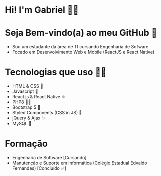 # Hi! I'm Gabriel 🤩👋

# Seja Bem-vindo(a) ao meu GitHub 🥳

* Sou um estudante da área de TI cursando Engenharia de Sofware
* Focado em Desenvolvimento Web e Mobile (ReactJS e React Native)

# Tecnologias que uso 👨‍💻
* HTML & CSS 🤛
* Javascript 💛
* React.js & React Native ⚛
* PHP8 👨‍⚖️
* Bootstrap 5 🎨
* Styled Components (CSS in JS) 🎊
* jQuery & Ajax ✨
* MySQL 🐋

# Formação
- Engenharia de Software [Cursando]
- Manutenção e Suporte em Informática (Colégio Estadual Edvaldo Fernandes) [Concluído ✅]
